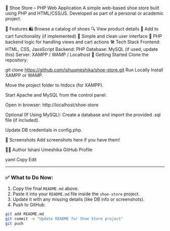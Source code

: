 👟 Shoe Store – PHP Web Application
A simple web-based shoe store built using PHP and HTML/CSS/JS. Developed as part of a personal or academic project.

📌 Features
🛍️ Browse a catalog of shoes
🔍 View product details
🛒 Add to cart functionality (if implemented)
👤 Simple and clean user interface
🧠 PHP backend logic for handling views and cart actions
🛠️ Tech Stack
Frontend: HTML, CSS, JavaScript
Backend: PHP
Database: MySQL (if used, update this)
Server: XAMPP / WAMP / Localhost
🚀 Getting Started
Clone the repository:

git clone https://github.com/ishuumeshika/shoe-store.git
Run Locally
Install XAMPP or WAMP.

Move the project folder to htdocs (for XAMPP).

Start Apache and MySQL from the control panel.

Open in browser:
http://localhost/shoe-store

Optional (If Using MySQL):
Create a database and import the provided .sql file (if included).

Update DB credentials in config.php.

📸 Screenshots
Add screenshots here if you have them!

👩‍💻 Author
Ishani Umeshika
GitHub Profile

yaml
Copy
Edit

---

### ✅ What to Do Now:

1. Copy the final `README.md` above.
2. Paste it into your `README.md` file inside the `shoe-store` project.
3. Update it with any missing details (like DB info or screenshots).
4. Push to GitHub:

```bash
git add README.md
git commit -m "Update README for Shoe Store project"
git push


